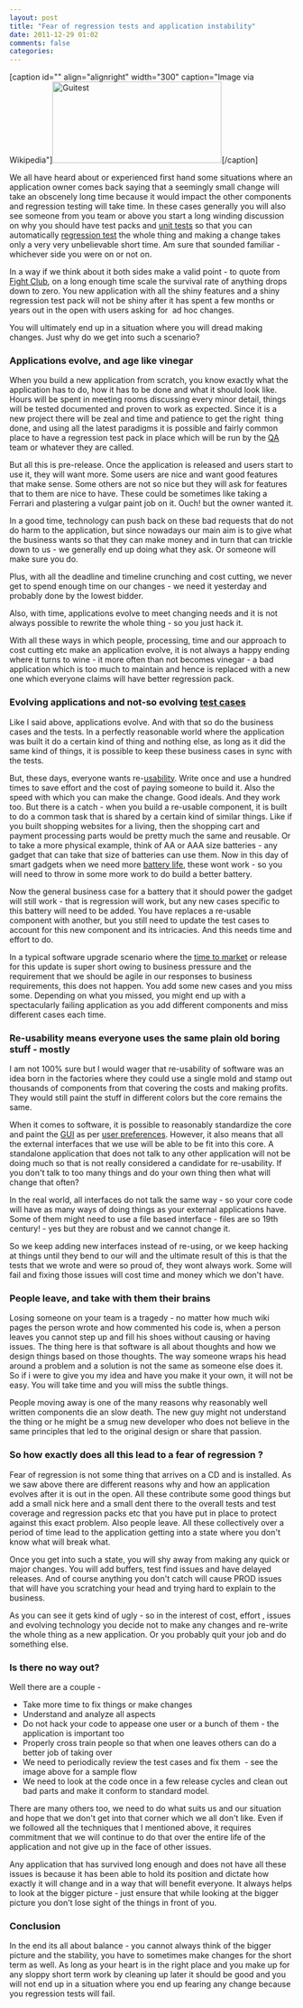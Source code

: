 ```yaml
---
layout: post
title: "Fear of regression tests and application instability"
date: 2011-12-29 01:02
comments: false
categories:
---
```


[caption id="" align="alignright" width="300" caption="Image via Wikipedia"]<a href="http://en.wikipedia.org/wiki/File:Guitest.jpg"><img  title="Guitest" src="http://upload.wikimedia.org/wikipedia/en/thumb/4/42/Guitest.jpg/300px-Guitest.jpg" alt="Guitest" width="300" height="144" /></a>[/caption]

We all have heard about or experienced first hand some situations where an application owner comes back saying that a seemingly small change will take an obscenely long time because it would impact the other components and regression testing will take time. In these cases generally you will also see someone from you team or above you start a long winding discussion on why you should have test packs and <a  title="Unit testing" href="http://en.wikipedia.org/wiki/Unit_testing" rel="wikipedia">unit tests</a> so that you can automatically <a  title="Regression testing" href="http://en.wikipedia.org/wiki/Regression_testing" rel="wikipedia">regression test</a> the whole thing and making a change takes only a very very unbelievable short time. Am sure that sounded familiar - whichever side you were on or not on.

In a way if we think about it both sides make a valid point - to quote from <a  title="Fight Club" href="http://www.rottentomatoes.com/m/fight_club" rel="rottentomatoes">Fight Club</a>, on a long enough time scale the survival rate of anything drops down to zero. You new application with all the shiny features and a shiny regression test pack will not be shiny after it has spent a few months or years out in the open with users asking for  ad hoc changes.

You will ultimately end up in a situation where you will dread making changes. Just why do we get into such a scenario?

<!--more-->
<h3>Applications evolve, and age like vinegar</h3>
When you build a new application from scratch, you know exactly what the application has to do, how it has to be done and what it should look like. Hours will be spent in meeting rooms discussing every minor detail, things will be tested documented and proven to work as expected. Since it is a new project there will be zeal and time and patience to get the right  thing done, and using all the latest paradigms it is possible and fairly common place to have a regression test pack in place which will be run by the <a  title="Quality assurance" href="http://en.wikipedia.org/wiki/Quality_assurance" rel="wikipedia">QA</a> team or whatever they are called.

But all this is pre-release. Once the application is released and users start to use it, they will want more. Some users are nice and want good features that make sense. Some others are not so nice but they will ask for features that to them are nice to have. These could be sometimes like taking a Ferrari and plastering a vulgar paint job on it. Ouch! but the owner wanted it.

In a good time, technology can push back on these bad requests that do not do harm to the application, but since nowadays our main aim is to give what the business wants so that they can make money and in turn that can trickle down to us - we generally end up doing what they ask. Or someone will make sure you do.

Plus, with all the deadline and timeline crunching and cost cutting, we never get to spend enough time on our changes - we need it yesterday and probably done by the lowest bidder.

Also, with time, applications evolve to meet changing needs and it is not always possible to rewrite the whole thing - so you just hack it.

With all these ways in which people, processing, time and our approach to cost cutting etc make an application evolve, it is not always a happy ending where it turns to wine - it more often than not becomes vinegar - a bad application which is too much to maintain and hence is replaced with a new one which everyone claims will have better regression pack.
<h3>Evolving applications and not-so evolving <a  title="Test case" href="http://en.wikipedia.org/wiki/Test_case" rel="wikipedia">test cases</a></h3>
Like I said above, applications evolve. And with that so do the business cases and the tests. In a perfectly reasonable world where the application was built it do a certain kind of thing and nothing else, as long as it did the same kind of things, it is possible to keep these business cases in sync with the tests.

But, these days, everyone wants re-<a  title="Usability" href="http://en.wikipedia.org/wiki/Usability" rel="wikipedia">usability</a>. Write once and use a hundred times to save effort and the cost of paying someone to build it. Also the speed with which you can make the change. Good ideals. And they work too. But there is a catch - when you build a re-usable component, it is built to do a common task that is shared by a certain kind of similar things. Like if you built shopping websites for a living, then the shopping cart and payment processing parts would be pretty much the same and reusable. Or to take a more physical example, think of AA or AAA size batteries - any gadget that can take that size of batteries can use them. Now in this day of smart gadgets when we need more <a  title="Battery (electricity)" href="http://en.wikipedia.org/wiki/Battery_%28electricity%29" rel="wikipedia">battery life</a>, these wont work - so you will need to throw in some more work to do build a better battery.

Now the general business case for a battery that it should power the gadget will still work - that is regression will work, but any new cases specific to this battery will need to be added. You have replaces a re-usable component with another, but you still need to update the test cases to account for this new component and its intricacies. And this needs time and effort to do.

In a typical software upgrade scenario where the <a  title="Time to market" href="http://en.wikipedia.org/wiki/Time_to_market" rel="wikipedia">time to market</a> or release for this update is super short owing to business pressure and the requirement that we should be agile in our responses to business requirements, this does not happen. You add some new cases and you miss some. Depending on what you missed, you might end up with a spectacularly failing application as you add different components and miss different cases each time.
<h3>Re-usability means everyone uses the same plain old boring stuff - mostly</h3>
I am not 100% sure but I would wager that re-usability of software was an idea born in the factories where they could use a single mold and stamp out thousands of components from that covering the costs and making profits. They would still paint the stuff in different colors but the core remains the same.

When it comes to software, it is possible to reasonably standardize the core and paint the <a  title="Graphical user interface" href="http://en.wikipedia.org/wiki/Graphical_user_interface" rel="wikipedia">GUI</a> as per <a  title="User (computing)" href="http://en.wikipedia.org/wiki/User_%28computing%29" rel="wikipedia">user preferences</a>. However, it also means that all the external interfaces that we use will be able to be fit into this core. A standalone application that does not talk to any other application will not be doing much so that is not really considered a candidate for re-usability. If you don't talk to too many things and do your own thing then what will change that often?

In the real world, all interfaces do not talk the same way - so your core code will have as many ways of doing things as your external applications have. Some of them might need to use a file based interface - files are so 19th century! - yes but they are robust and we cannot change it.

So we keep adding new interfaces instead of re-using, or we keep hacking at things until they bend to our will and the ultimate result of this is that the tests that we wrote and were so proud of, they wont always work. Some will fail and fixing those issues will cost time and money which we don't have.
<h3>People leave, and take with them their brains</h3>
Losing someone on your team is a tragedy - no matter how much wiki pages the person wrote and how commented his code is, when a person leaves you cannot step up and fill his shoes without causing or having issues. The thing here is that software is all about thoughts and how we design things based on those thoughts. The way someone wraps his head around a problem and a solution is not the same as someone else does it. So if i were to give you my idea and have you make it your own, it will not be easy. You will take time and you will miss the subtle things.

People moving away is one of the many reasons why reasonably well written components die an slow death. The new guy might not understand the thing or he might be a smug new developer who does not believe in the same principles that led to the original design or share that passion.
<h3>So how exactly does all this lead to a fear of regression ?</h3>
Fear of regression is not some thing that arrives on a CD and is installed. As we saw above there are different reasons why and how an application evolves after it is out in the open. All these contribute some good things but add a small nick here and a small dent there to the overall tests and test coverage and regression packs etc that you have put in place to protect against this exact problem. Also people leave. All these collectively over a period of time lead to the application getting into a state where you don't know what will break what.

Once you get into such a state, you will shy away from making any quick or major changes. You will add buffers, test find issues and have delayed releases. And of course anything you don't catch will cause PROD issues that will have you scratching your head and trying hard to explain to the business.

As you can see it gets kind of ugly - so in the interest of cost, effort , issues and evolving technology you decide not to make any changes and re-write the whole thing as a new application. Or you probably quit your job and do something else.
<h3>Is there no way out?</h3>
Well there are a couple -
<ul>
	<li>Take more time to fix things or make changes</li>
	<li>Understand and analyze all aspects</li>
	<li>Do not hack your code to appease one user or a bunch of them - the application is important too</li>
	<li>Properly cross train people so that when one leaves others can do a better job of taking over</li>
	<li>We need to periodically review the test cases and fix them  - see the image above for a sample flow</li>
	<li>We need to look at the code once in a few release cycles and clean out bad parts and make it conform to standard model.</li>
</ul>
There are many others too, we need to do what suits us and our situation and hope that we don't get into that corner which we all don't like. Even if we followed all the techniques that I mentioned above, it requires commitment that we will continue to do that over the entire life of the application and not give up in the face of other issues.

Any application that has survived long enough and does not have all these issues is because it has been able to hold its position and dictate how exactly it will change and in a way that will benefit everyone. It always helps to look at the bigger picture - just ensure that while looking at the bigger picture you don't lose sight of the things in front of you.
<h3>Conclusion</h3>
In the end its all about balance - you cannot always think of the bigger picture and the stability, you have to sometimes make changes for the short term as well. As long as your heart is in the right place and you make up for any sloppy short term work by cleaning up later it should be good and you will not end up in a situation where you end up fearing any change because you regression tests will fail.